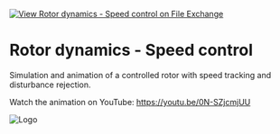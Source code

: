 [![View Rotor dynamics - Speed control on File Exchange](https://www.mathworks.com/matlabcentral/images/matlab-file-exchange.svg)](https://www.mathworks.com/matlabcentral/fileexchange/92368-rotor-dynamics-speed-control)
# Rotor dynamics - Speed control
Simulation and animation of a controlled rotor with speed tracking and disturbance rejection.

Watch the animation on YouTube: https://youtu.be/0N-SZjcmjUU

![Logo](https://www.mathworks.com/matlabcentral/mlc-downloads/downloads/8ee7cc3d-9913-434e-b119-3ed154c3f035/8decfa52-ec7b-4d66-8078-9686b554e767/images/1621204719.png)
